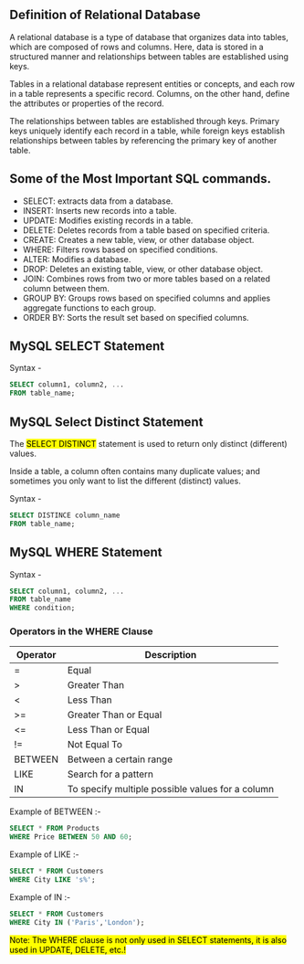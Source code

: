 ## Definition of Relational Database

A relational database is a type of database that organizes data into tables, which are composed of rows and columns. Here, data is stored in a structured manner and relationships between tables are established using keys.

Tables in a relational database represent entities or concepts, and each row in a table represents a specific record. Columns, on the other hand, define the attributes or properties of the record.

The relationships between tables are established through keys. Primary keys uniquely identify each record in a table, while foreign keys establish relationships between tables by referencing the primary key of another table.

## Some of the Most Important SQL commands.

- SELECT: extracts data from a database.
- INSERT: Inserts new records into a table.
- UPDATE: Modifies existing records in a table.
- DELETE: Deletes records from a table based on specified criteria.
- CREATE: Creates a new table, view, or other database object.
- WHERE: Filters rows based on specified conditions.
- ALTER: Modifies a database.
- DROP: Deletes an existing table, view, or other database object.
- JOIN: Combines rows from two or more tables based on a related column between them.
- GROUP BY: Groups rows based on specified columns and applies aggregate functions to each group.
- ORDER BY: Sorts the result set based on specified columns.

## MySQL SELECT Statement

Syntax -

```SQL
SELECT column1, column2, ...
FROM table_name;
```

## MySQL Select Distinct Statement

The <mark>SELECT DISTINCT</mark> statement is used to return only distinct (different) values.

Inside a table, a column often contains many duplicate values; and sometimes you only want to list the different (distinct) values.

Syntax -

```SQL
SELECT DISTINCE column_name
FROM table_name;
```

## MySQL WHERE Statement

Syntax -

```SQL
SELECT column1, column2, ...
FROM table_name
WHERE condition;
```

### Operators in the WHERE Clause

| Operator | Description                                      |
| -------- | ------------------------------------------------ |
| =        | Equal                                            |
| >        | Greater Than                                     |
| <        | Less Than                                        |
| >=       | Greater Than or Equal                            |
| <=       | Less Than or Equal                               |
| !=       | Not Equal To                                     |
| BETWEEN  | Between a certain range                          |
| LIKE     | Search for a pattern                             |
| IN       | To specify multiple possible values for a column |

Example of BETWEEN :-

```SQL
SELECT * FROM Products
WHERE Price BETWEEN 50 AND 60;
```

Example of LIKE :-

```SQL
SELECT * FROM Customers
WHERE City LIKE 's%';
```

Example of IN :-

```SQL
SELECT * FROM Customers
WHERE City IN ('Paris','London');
```

<mark>Note: The WHERE clause is not only used in SELECT statements, it is also used in UPDATE, DELETE, etc.!</mark>
